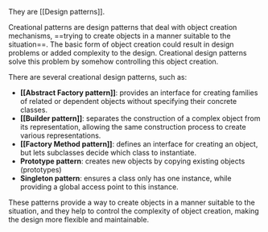 They are [[Design patterns]].

Creational patterns are design patterns that deal with object creation mechanisms, ==trying to create objects in a manner suitable to the situation==. The basic form of object creation could result in design problems or added complexity to the design. Creational design patterns solve this problem by somehow controlling this object creation.

There are several creational design patterns, such as:

-   **[[Abstract Factory pattern]]**: provides an interface for creating families of related or dependent objects without specifying their concrete classes.
-   **[[Builder pattern]]**: separates the construction of a complex object from its representation, allowing the same construction process to create various representations.
-   **[[Factory Method pattern]]**: defines an interface for creating an object, but lets subclasses decide which class to instantiate.
-   **Prototype pattern**: creates new objects by copying existing objects (prototypes)
-   **Singleton pattern**: ensures a class only has one instance, while providing a global access point to this instance.

These patterns provide a way to create objects in a manner suitable to the situation, and they help to control the complexity of object creation, making the design more flexible and maintainable.